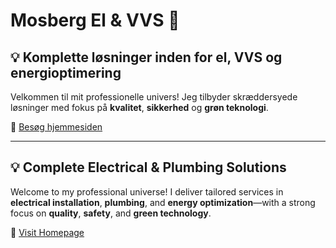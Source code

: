 # Mosberg El & VVS 🔧

## 💡 Komplette løsninger inden for el, VVS og energioptimering

Velkommen til mit professionelle univers! Jeg tilbyder skræddersyede løsninger med fokus på **kvalitet**, **sikkerhed** og **grøn teknologi**.

🔗 [Besøg hjemmesiden](https://mosbergelogvvs.github.io/index-da.html)

---

## 💡 Complete Electrical & Plumbing Solutions

Welcome to my professional universe! I deliver tailored services in **electrical installation**, **plumbing**, and **energy optimization**—with a strong focus on **quality**, **safety**, and **green technology**.

🔗 [Visit Homepage](https://mosbergelogvvs.github.io/index-en.html)
